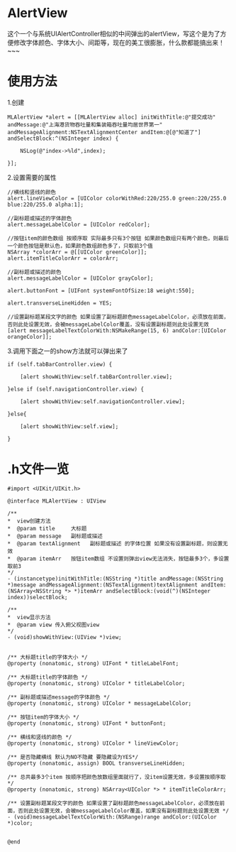 # AlertView
这个一个与系统UIAlertController相似的中间弹出的alertView，写这个是为了方便修改字体颜色、字体大小、间距等，现在的美工很膨胀，什么款都能搞出来！~~~

# 使用方法

1.创建

    MLAlertView *alert = [[MLAlertView alloc] initWithTitle:@"提交成功" andMessage:@"上海港货物吞吐量和集装箱吞吐量均居世界第一" andMessageAlignment:NSTextAlignmentCenter andItem:@[@"知道了"] andSelectBlock:^(NSInteger index) {

        NSLog(@"index->%ld",index);

    }];

2.设置需要的属性

    //横线和竖线的颜色
    alert.lineViewColor = [UIColor colorWithRed:220/255.0 green:220/255.0 blue:220/255.0 alpha:1];

    //副标题或描述的字体颜色
    alert.messageLabelColor = [UIColor redColor];

    //按钮item的颜色数组 按顺序取 实际最多只有3个按钮 如果颜色数组只有两个颜色，则最后一个颜色按钮是默认色，如果颜色数组颜色多了，只取前3个值
    NSArray *colorArr = @[[UIColor greenColor]];
    alert.itemTitleColorArr = colorArr;

    //副标题或描述的颜色
    alert.messageLabelColor = [UIColor grayColor];

    alert.buttonFont = [UIFont systemFontOfSize:18 weight:550];

    alert.transverseLineHidden = YES;

    //设置副标题某段文字的颜色 如果设置了副标题颜色messageLabelColor，必须放在前面，否则此处设置无效，会被messageLabelColor覆盖，没有设置副标题则此处设置无效
    [alert messageLabelTextColorWith:NSMakeRange(15, 6) andColor:[UIColor orangeColor]];
    
3.调用下面之一的show方法就可以弹出来了

    if (self.tabBarController.view) {
    
        [alert showWithView:self.tabBarController.view];
        
    }else if (self.navigationController.view) {
    
        [alert showWithView:self.navigationController.view];
    
    }else{
    
        [alert showWithView:self.view];
    
    }
    
# .h文件一览

    #import <UIKit/UIKit.h>

    @interface MLAlertView : UIView

    /**
    *  view创建方法
    *  @param title     大标题
    *  @param message   副标题或描述
    *  @param textAlignment   副标题或描述 的字体位置 如果没有设置副标题，则设置无效
    *  @param itemArr   按钮item数组 不设置则弹出view无法消失，按钮最多3个，多设置取前3
    */
    - (instancetype)initWithTitle:(NSString *)title andMessage:(NSString *)message andMessageAlignment:(NSTextAlignment)textAlignment andItem:(NSArray<NSString *> *)itemArr andSelectBlock:(void(^)(NSInteger index))selectBlock;

    /**
    *  view显示方法
    *  @param view 传入俯父视图view
    */
    - (void)showWithView:(UIView *)view;


    /** 大标题title的字体大小 */
    @property (nonatomic, strong) UIFont * titleLabelFont;

    /** 大标题title的字体颜色 */
    @property (nonatomic, strong) UIColor * titleLabelColor;

    /** 副标题或描述message的字体颜色 */
    @property (nonatomic, strong) UIColor * messageLabelColor;

    /** 按钮item的字体大小 */
    @property (nonatomic, strong) UIFont * buttonFont;

    /** 横线和竖线的颜色 */
    @property (nonatomic, strong) UIColor * lineViewColor;

    /** 是否隐藏横线 默认为NO不隐藏 要隐藏设为YES*/
    @property (nonatomic, assign) BOOL transverseLineHidden;

    /** 总共最多3个item 按顺序把颜色放数组里面就行了，没item设置无效，多设置按顺序取 */
    @property (nonatomic, strong) NSArray<UIColor *> * itemTitleColorArr;

    /** 设置副标题某段文字的颜色 如果设置了副标题颜色messageLabelColor，必须放在前面，否则此处设置无效，会被messageLabelColor覆盖，如果没有副标题则此处设置无效 */
    - (void)messageLabelTextColorWith:(NSRange)range andColor:(UIColor *)color;


    @end

